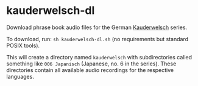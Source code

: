 # kauderwelsch-dl

Download phrase book audio files for the German [Kauderwelsch](https://www.reise-know-how.de/produktreihe/kauderwelsch-sprachfuehrer-42848) series.

To download, run: `sh kauderwelsch-dl.sh` (no requirements but standard POSIX tools).

This will create a directory named `kauderwelsch` with subdirectories called something like `006 Japanisch` (Japanese, no. 6 in the series).
These directories contain all available audio recordings for the respective languages.
